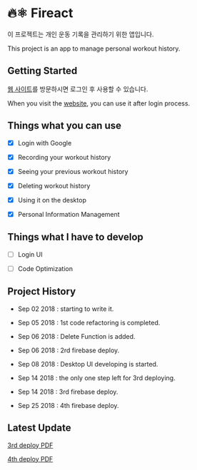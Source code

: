 
# 🔥⚛️ Fireact

이 프로젝트는 개인 운동 기록을 관리하기 위한 앱입니다.

This project is an app to manage personal workout history.

## Getting Started

[웹 사이트](https://fireact-b8dc7.firebaseapp.com)를 방문하시면 로그인 후 사용할 수 있습니다.

When you visit the [website](https://fireact-b8dc7.firebaseapp.com), you can use it after login process.


## Things what you can use

- [x] Login with Google

- [x] Recording your workout history

- [x] Seeing your previous workout history

- [x] Deleting workout history

- [x] Using it on the desktop

- [x] Personal Information Management


## Things what I have to develop

- [ ] Login UI 

- [ ] Code Optimization
 

## Project History

- Sep 02 2018 : starting to write it.

- Sep 05 2018 : 1st code refactoring is completed. 

- Sep 06 2018 : Delete Function is added.

- Sep 06 2018 : 2rd firebase deploy.

- Sep 08 2018 : Desktop UI developing is started.

- Sep 14 2018 : the only one step left for 3rd deploying.

- Sep 14 2018 : 3rd firebase deploy.

- Sep 25 2018 : 4th firebase deploy.


## Latest Update

[3rd deploy PDF](https://github.com/zynkn/fireact/tree/master/docs/Fireact_3rd_Deploy_Eng.pdf)

[4th deploy PDF](https://github.com/zynkn/fireact/tree/master/docs/Fireact_4th_Deploy_Eng.pdf)